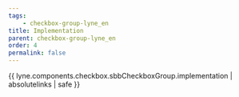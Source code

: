 ```yaml
---
tags: 
    - checkbox-group-lyne_en
title: Implementation
parent: checkbox-group-lyne_en
order: 4
permalink: false  
---
```

{{ lyne.components.checkbox.sbbCheckboxGroup.implementation | absolutelinks | safe }}